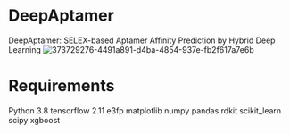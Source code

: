 # DeepAptamer
DeepAptamer: SELEX-based Aptamer Affinity Prediction by Hybrid Deep Learning
![373729276-4491a891-d4ba-4854-937e-fb2f617a7e6b](https://github.com/user-attachments/assets/1f825062-7283-4d03-8369-7e58efcfebac)

# Requirements

Python 3.8
tensorflow 2.11
e3fp
matplotlib
numpy
pandas
rdkit
scikit_learn
scipy
xgboost
